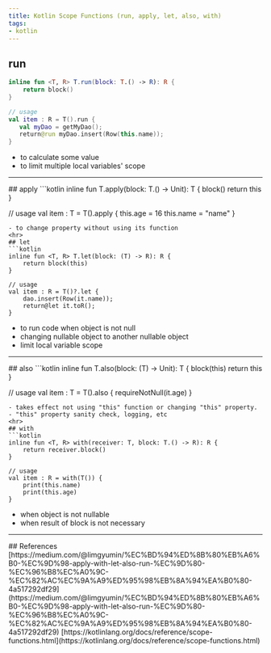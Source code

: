 ```yaml
---
title: Kotlin Scope Functions (run, apply, let, also, with)
tags:
- kotlin
---
```


## run
```kotlin
inline fun <T, R> T.run(block: T.() -> R): R {
    return block()
}

// usage
val item : R = T().run {
   val myDao = getMyDao();
   return@run myDao.insert(Row(this.name));
} 
```
- to calculate some value
- to limit multiple local variables' scope
<hr>
## apply
```kotlin
inline fun <T> T.apply(block: T.() -> Unit): T {
    block()
    return this
}

// usage
val item : T = T().apply { 
     this.age = 16
     this.name = "name"
}
```
- to change property without using its function
<hr>
## let
```kotlin
inline fun <T, R> T.let(block: (T) -> R): R {
    return block(this)
}

// usage
val item : R = T()?.let {
    dao.insert(Row(it.name));
    return@let it.toR();
}
```
- to run code when object is not null
- changing nullable object to another nullable object
- limit local variable scope
<hr>
## also
```kotlin
inline fun <T> T.also(block: (T) -> Unit): T {
    block(this)
    return this
}

// usage
val item : T = T().also {
    requireNotNull(it.age)
}
```
- takes effect not using "this" function or changing "this" property.
- "this" property sanity check, logging, etc
<hr>
## with
```kotlin
inline fun <T, R> with(receiver: T, block: T.() -> R): R {
    return receiver.block()
}

// usage
val item : R = with(T()) { 
    print(this.name)
    print(this.age)
}
```
- when object is not nullable
- when result of block is not necessary
<hr>
## References
[https://medium.com/@limgyumin/%EC%BD%94%ED%8B%80%EB%A6%B0-%EC%9D%98-apply-with-let-also-run-%EC%9D%80-%EC%96%B8%EC%A0%9C-%EC%82%AC%EC%9A%A9%ED%95%98%EB%8A%94%EA%B0%80-4a517292df29](https://medium.com/@limgyumin/%EC%BD%94%ED%8B%80%EB%A6%B0-%EC%9D%98-apply-with-let-also-run-%EC%9D%80-%EC%96%B8%EC%A0%9C-%EC%82%AC%EC%9A%A9%ED%95%98%EB%8A%94%EA%B0%80-4a517292df29)
[https://kotlinlang.org/docs/reference/scope-functions.html](https://kotlinlang.org/docs/reference/scope-functions.html)
